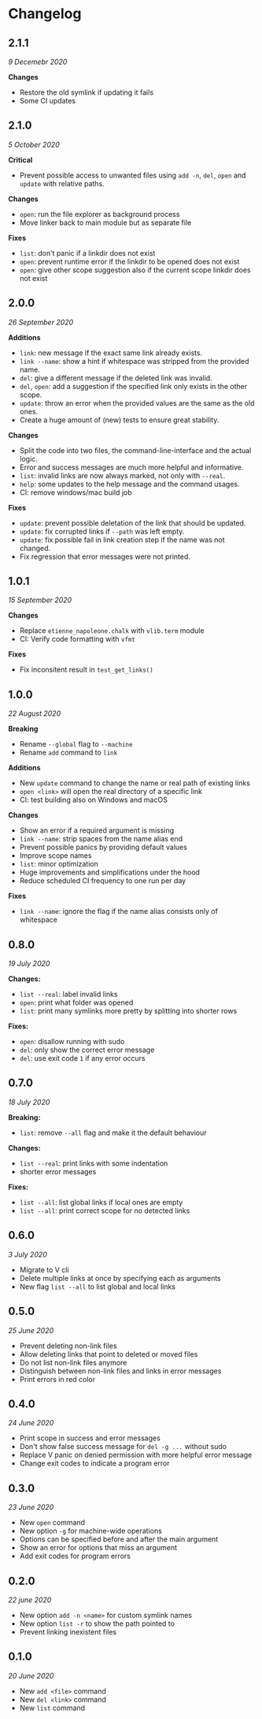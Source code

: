 # Changelog


## 2.1.1
_9 Decemebr 2020_

**Changes**
- Restore the old symlink if updating it fails
- Some CI updates

## 2.1.0
_5 October 2020_

**Critical**
- Prevent possible access to unwanted files using `add -n`, `del`, `open` and `update` with relative paths.

**Changes**
- `open`: run the file explorer as background process
- Move linker back to main module but as separate file

**Fixes**
- `list`: don't panic if a linkdir does not exist
- `open`: prevent runtime error if the linkdir to be opened does not exist
- `open`: give other scope suggestion also if the current scope linkdir does not exist


## 2.0.0
_26 September 2020_

**Additions**
- `link`: new message if the exact same link already exists.
- `link --name`: show a hint if whitespace was stripped from the provided name.
- `del`: give a different message if the deleted link was invalid.
- `del`, `open`: add a suggestion if the specified link only exists in the other scope.
- `update`: throw an error when the provided values are the same as the old ones.
- Create a huge amount of (new) tests to ensure great stability.

**Changes**
- Split the code into two files, the command-line-interface and the actual logic.
- Error and success messages are much more helpful and informative.
- `list`: invalid links are now always marked, not only with `--real`.
- `help`: some updates to the help message and the command usages.
- CI: remove windows/mac build job

**Fixes**
- `update`: prevent possible deletation of the link that should be updated.
- `update`: fix corrupted links if `--path` was left empty.
- `update`: fix possible fail in link creation step if the name was not changed.
- Fix regression that error messages were not printed.


## 1.0.1
_15 September 2020_

**Changes**
- Replace `etienne_napoleone.chalk` with `vlib.term` module
- CI: Verify code formatting with `vfmt`

**Fixes**
- Fix inconsitent result in `test_get_links()`


## 1.0.0
_22 August 2020_

**Breaking**
- Rename `--global` flag to `--machine`
- Rename `add` command to `link`

**Additions**
- New `update` command to change the name or real path of existing links
- `open <link>` will open the real directory of a specific link
- CI: test building also on Windows and macOS

**Changes**
- Show an error if a required argument is missing
- `link --name`: strip spaces from the name alias end
- Prevent possible panics by providing default values
- Improve scope names
- `list`: minor optimization
- Huge improvements and simplifications under the hood
- Reduce scheduled CI frequency to one run per day

**Fixes**
- `link --name`: ignore the flag if the name alias consists only of whitespace


## 0.8.0
_19 July 2020_

**Changes:**
- `list --real`: label invalid links
- `open`: print what folder was opened
- `list`: print many symlinks more pretty by splitting into shorter rows

**Fixes:**
- `open`: disallow running with sudo
- `del`: only show the correct error message
- `del`: use exit code `1` if any error occurs


## 0.7.0
_18 July 2020_

**Breaking:**
- `list`: remove `--all` flag and make it the default behaviour

**Changes:**
- `list --real`: print links with some indentation
- shorter error messages

**Fixes:**
- `list --all`: list global links if local ones are empty
- `list --all`: print correct scope for no detected links


## 0.6.0
_3 July 2020_

- Migrate to V cli
- Delete multiple links at once by specifying each as arguments
- New flag `list --all` to list global and local links

## 0.5.0
_25 June 2020_

- Prevent deleting non-link files
- Allow deleting links that point to deleted or moved files
- Do not list non-link files anymore
- Distinguish between non-link files and links in error messages
- Print errors in red color


## 0.4.0
_24 June 2020_

- Print scope in success and error messages
- Don't show false success message for `del -g ...` without sudo
- Replace V panic on denied permission with more helpful error message
- Change exit codes to indicate a program error


## 0.3.0
_23 June 2020_

- New `open` command
- New option `-g` for machine-wide operations
- Options can be specified before and after the main argument
- Show an error for options that miss an argument
- Add exit codes for program errors


## 0.2.0
_22 june 2020_

- New option `add -n <name>` for custom symlink names
- New option `list -r` to show the path pointed to
- Prevent linking inexistent files


## 0.1.0
_20 June 2020_

- New `add <file>` command
- New `del <link>` command
- New `list` command

